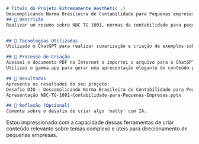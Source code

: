 ```markdown
# Título do Projeto Extremamente Aesthetic ;)
Descomplicando Norma Brasileira de Contabilidade para Pequenas empresas.
## 📒 Descrição
Realizar um resumo sobre NBC TG 1001, normas da contabilidade para pequenas empresas.


## 🤖 Tecnologias Utilizadas
Utilizado o ChatGPT para realizar sumarização e criação de exemplos sobre a aplicabilidade da norma.

## 🧐 Processo de Criação
Acessei o documento PDF na Internet e importei o arquivo para o ChatGPT
Utilizei o gamma.app para gerar uma apresentação elegante do conteúdo pesquisado.

## 🚀 Resultados
Apresente os resultados do seu projeto:
Desafio DIO - Descomplicando Norma Brasileira de Contabilidade para Pequenas empresas.pdf
Apresentação NBC-TG-1001-Contabilidade-para-Pequenas-Empresas.pptx

## 💭 Reflexão (Opcional)
Comente sobre o desafio de criar algo 'natty' com IA.
```
Estou impressionado com a capacidade dessas ferramentas de criar conteúdo relevante sobre temas complexo e úteis para direcionamento de pequenas empresas.
